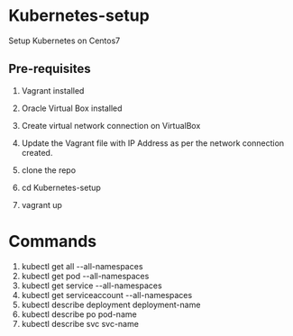 # Kubernetes-setup
Setup Kubernetes on Centos7
## Pre-requisites
1. Vagrant installed
2. Oracle Virtual Box installed
3. Create virtual network connection on VirtualBox
4. Update the Vagrant file with IP Address as per the network connection created.

5. clone the repo
6. cd Kubernetes-setup
7. vagrant up

# Commands
1. kubectl get all --all-namespaces
2. kubectl get pod --all-namespaces
3. kubectl get service --all-namespaces
4. kubectl get serviceaccount --all-namespaces
5. kubectl describe deployment deployment-name
6. kubectl describe po pod-name
7. kubectl describe svc svc-name
